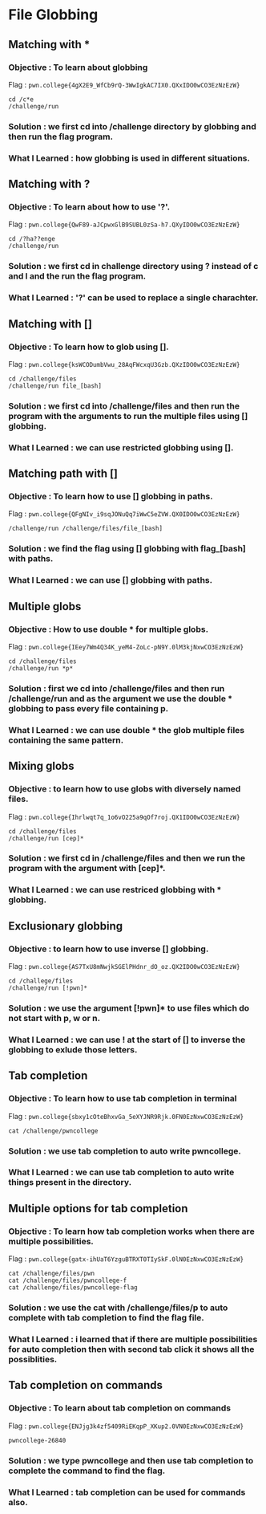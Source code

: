# File Globbing


## Matching with *

### Objective : To learn about globbing

Flag : `pwn.college{4gX2E9_WfCb9rQ-3WwIgkAC7IX0.QXxIDO0wCO3EzNzEzW}`

```
cd /c*e
/challenge/run
```
### Solution : we first cd into /challenge directory by globbing and then run the flag program.

### What I Learned : how globbing is used in different situations.


## Matching with ?

### Objective : To learn about how to use '?'.

Flag : `pwn.college{QwF89-aJCpwxGlB9SUBL0zSa-h7.QXyIDO0wCO3EzNzEzW}`

```
cd /?ha??enge
/challenge/run
```
### Solution : we first cd in challenge directory using ? instead of c and l and the run the flag program.

### What I Learned : '?' can be used to replace a single charachter.


## Matching with []

### Objective : To learn how to glob using [].

Flag : `pwn.college{ksWCODumbVwu_28AqFWcxqU3Gzb.QXzIDO0wCO3EzNzEzW}`

```
cd /challenge/files
/challenge/run file_[bash]
```
### Solution : we first cd into /challenge/files and then run the program with the arguments to run the multiple files using [] globbing.

### What I Learned : we can use restricted globbing using [].


## Matching path with []

### Objective : To learn how to use [] globbing in paths.

Flag : `pwn.college{QFgNIv_i9sqJONuQq7iWwC5eZVW.QX0IDO0wCO3EzNzEzW}`

```
/challenge/run /challenge/files/file_[bash]
```
### Solution : we find the flag using [] globbing with flag_[bash] with paths.

### What I Learned : we can use [] globbing with paths.


## Multiple globs

### Objective : How to use double * for multiple globs.

Flag : `pwn.college{IEey7Wm4Q34K_yeM4-ZoLc-pN9Y.0lM3kjNxwCO3EzNzEzW}`

```
cd /challenge/files
/challenge/run *p*
```
### Solution : first we cd into /challenge/files and then run /challenge/run and as the argument we use the double * globbing to pass every file containing p.

### What I Learned : we can use double * the glob multiple files containing the same pattern.


## Mixing globs

### Objective : to learn how to use globs with diversely named files.

Flag : `pwn.college{Ihrlwqt7q_1o6vO225a9qOf7roj.QX1IDO0wCO3EzNzEzW}`

```
cd /challenge/files
/challenge/run [cep]*
```
### Solution : we first cd in /challenge/files and then we run the program with the argument with [cep]*.

### What I Learned : we can use restriced globbing with * globbing.


## Exclusionary globbing

### Objective : to learn how to use inverse [] globbing.

Flag : `pwn.college{AS7TxU8mNwjkSGElPHdnr_dO_oz.QX2IDO0wCO3EzNzEzW}`

```
cd /challege/files
/challenge/run [!pwn]*
```
### Solution : we use the argument [!pwn]* to use files which do not start with p, w or n.

### What I Learned : we can use ! at the start of [] to inverse the globbing to exlude those letters.


## Tab completion

### Objective : To learn how to use tab completion in terminal

Flag : `pwn.college{sbxy1cOteBhxvGa_5eXYJNR9Rjk.0FN0EzNxwCO3EzNzEzW}`

```
cat /challenge/pwncollege
```
### Solution : we use tab completion to auto write pwncollege.

### What I Learned : we can use tab completion to auto write things present in the directory.


## Multiple options for tab completion

### Objective : To learn how tab completion works when there are multiple possibilities.

Flag : `pwn.college{gatx-ihUaT6YzguBTRXT0TIySkF.0lN0EzNxwCO3EzNzEzW}`

```
cat /challenge/files/pwn
cat /challenge/files/pwncollege-f
cat /challenge/files/pwncollege-flag   
```
### Solution : we use the cat with /challenge/files/p to auto complete with tab completion to find the flag file.

### What I Learned : i learned that if there are multiple possibilities for auto completion then with second tab click it shows all the possiblities.


## Tab completion on commands

### Objective : To learn about tab completion on commands

Flag : `pwn.college{ENJjg3k4zf5409RiEKqpP_XKup2.0VN0EzNxwCO3EzNzEzW}`

```
pwncollege-26840
```
### Solution : we type pwncollege and then use tab completion to complete the command to find the flag.

### What I Learned : tab completion can be used for commands also.